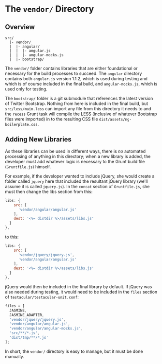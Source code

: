 # The `vendor/` Directory

## Overview

```
src/
  |- vendor/
  |  |- angular/
  |  |  |- angular.js
  |  |  |- angular-mocks.js
  |  |- bootstrap/
```

The `vendor/` folder contains libraries that are either foundational or 
necessary for the build processes to succeed. The `angular` directory contains
both `angular.js` version 1.1.2, which is used during testing and which is of
course included in the final build, and `angular-mocks.js`, which is used only
for testing.

The `bootstrap/` folder is a git submodule that references the latest
version of Twitter Bootstrap. Nothing from here is included in the final build,
but `src/less/main.less` can import any file from this directory it needs to and
the `recess` Grunt task will compile the LESS (inclusive of whatever Bootstrap
files were imported) in to the resulting CSS file
`dist/assets/ng-boilerplate.css`.

## Adding New Libraries

As these libraries can be used in different ways, there is *no* automated
processing of anything in this directory; when a new library is added, the
developer must add whatever logic is necessary to the Grunt build file
(`Gruntfile.js`) himself.

For example, if the developer wanted to include jQuery, she would create a
folder called `jquery` here that included the resultant jQuery library (we'll
assume it is called `jquery.js`). In the `concat` section of `Gruntfile.js`, she
must then change the libs section from this:

```js
libs: {
    src: [ 
      'vendor/angular/angular.js'
    ],
    dest: '<%= distdir %>/assets/libs.js'
  }
},
```

to this:

```js
libs: {
    src: [ 
      'vendor/jquery/jquery.js',
      'vendor/angular/angular.js'
    ],
    dest: '<%= distdir %>/assets/libs.js'
  }
},
```

jQuery would then be included in the final library by default. If jQuery was
also needed during testing, it would need to be included in the `files` section
of `testacular/testacular-unit.conf`:

```js
files = [
  JASMINE,
  JASMINE_ADAPTER,
  'vendor/jquery/jquery.js',
  'vendor/angular/angular.js',
  'vendor/angular/angular-mocks.js',
  'src/**/*.js',
  'dist/tmp/**/*.js'
];
```

In short, the `vendor/` directory is easy to manage, but it must be done
manually.

